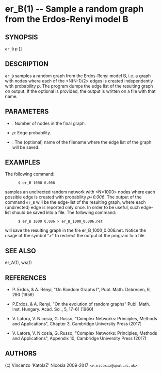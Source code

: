 er_B(1) -- Sample a random graph from the Erdos-Renyi model B
======

## SYNOPSIS

`er_B` <N> _p_ [<fileout>]

## DESCRIPTION

`er_B` samples a random graph from the Erdos-Renyi model B, i.e. a
graph with <N> nodes where each of the <N(N-1)/2> edges is created
independently with probability _p_. The program dumps the edge list of
the resulting graph on output. If the optional <fileout> is provided,
the output is written on a file with that name.

## PARAMETERS

* <N>:
    Number of nodes in the final graph.

* _p_:
    Edge probability.

* <fileout>:
    The (optional) name of the filename where the edge list of the
    graph will be saved.

## EXAMPLES

The following command:

          $ er_B 1000 0.006

samples an undirected random network with <N=1000> nodes where each
possible edge is created with probability _p=0.006_.  The output of
the command `er_B` will be the edge-list of the resulting graph, where
each (undirected) edge is reported only once. In order to be useful,
such edge-list should be saved into a file. The following command:

          $ er_B 1000 0.006 > er_B_1000_0.006.net

will save the resulting graph in the file
er\_B\_1000\_0.006.net. Notice the usage of the symbol "\>" to
redirect the output of the program to a file.

## SEE ALSO

er_A(1), ws(1)


## REFERENCES

* P\. Erdos, & A. Rényi, "On Random Graphs I", Publ. Math. Debrecen, 6,
  290 (1959)

* P\.Erdos, & A. Renyi, "On the evolution of random graphs"
  Publ. Math. Inst. Hungary. Acad. Sci., 5, 17-61 (1960)

* V\. Latora, V. Nicosia, G. Russo, "Complex Networks: Principles,
  Methods and Applications", Chapter 3, Cambridge University Press
  (2017)

* V\. Latora, V. Nicosia, G. Russo, "Complex Networks: Principles,
  Methods and Applications", Appendix 10, Cambridge University Press
  (2017)


## AUTHORS

(c) Vincenzo 'KatolaZ' Nicosia 2009-2017 `<v.nicosia@qmul.ac.uk>`.

